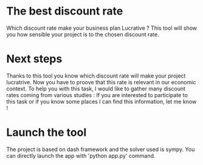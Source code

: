 # The best discount rate

Which discount rate make your business plan Lucrative ? 
This tool will show you how sensible your project is to the chosen discount rate. 

# Next steps

Thanks to this tool you know which discount rate will make your project lucratrive. Now you have to proove that this rate is relevant in our economic context. 
To help you with this task, I would like to gather many discount rates coming from various studies : If you are interested to participate to this task or if you know some places I can find this information, let me know !

# Launch the tool 

The project is based on dash framework and the solver used is sympy. You can directly launch the app with 'python app.py' command.
